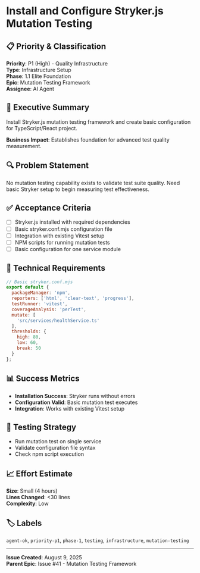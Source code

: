 # Install and Configure Stryker.js Mutation Testing

## 📋 Priority & Classification
**Priority**: P1 (High) - Quality Infrastructure  
**Type**: Infrastructure Setup  
**Phase**: 1.1 Elite Foundation  
**Epic**: Mutation Testing Framework  
**Assignee**: AI Agent  

## 🎯 Executive Summary
Install Stryker.js mutation testing framework and create basic configuration for TypeScript/React project.

**Business Impact**: Establishes foundation for advanced test quality measurement.

## 🔍 Problem Statement
No mutation testing capability exists to validate test suite quality. Need basic Stryker setup to begin measuring test effectiveness.

## ✅ Acceptance Criteria
- [ ] Stryker.js installed with required dependencies
- [ ] Basic stryker.conf.mjs configuration file
- [ ] Integration with existing Vitest setup
- [ ] NPM scripts for running mutation tests
- [ ] Basic configuration for one service module

## 🔧 Technical Requirements
```javascript
// Basic stryker.conf.mjs
export default {
  packageManager: 'npm',
  reporters: ['html', 'clear-text', 'progress'],
  testRunner: 'vitest',
  coverageAnalysis: 'perTest',
  mutate: [
    'src/services/healthService.ts'
  ],
  thresholds: {
    high: 80,
    low: 60,
    break: 50
  }
};
```

## 📊 Success Metrics
- **Installation Success**: Stryker runs without errors
- **Configuration Valid**: Basic mutation test executes
- **Integration**: Works with existing Vitest setup

## 🧪 Testing Strategy
- Run mutation test on single service
- Validate configuration file syntax
- Check npm script execution

## 📈 Effort Estimate
**Size**: Small (4 hours)  
**Lines Changed**: <30 lines  
**Complexity**: Low

## 🏷️ Labels
`agent-ok`, `priority-p1`, `phase-1`, `testing`, `infrastructure`, `mutation-testing`

---

**Issue Created**: August 9, 2025  
**Parent Epic**: Issue #41 - Mutation Testing Framework
